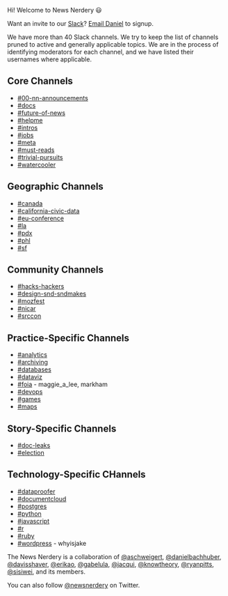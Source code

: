 Hi! Welcome to News Nerdery 😃

Want an invite to our [Slack](https://newsnerdery.slack.com)? [Email Daniel](mailto:d@danielbachhuber.com) to signup.

We have more than 40 Slack channels. We try to keep the list of channels pruned to active and generally applicable topics. We are in the process of identifying moderators for each channel, and we have listed their usernames where applicable.

## Core Channels
* [#00-nn-announcements](https://newsnerdery.slack.com/messages/00-nn-announcements/)
* [#docs](https://newsnerdery.slack.com/messages/docs/)
* [#future-of-news](https://newsnerdery.slack.com/messages/future-of-news/)
* [#helpme](https://newsnerdery.slack.com/messages/helpme/)
* [#intros](https://newsnerdery.slack.com/messages/intros/)
* [#jobs](https://newsnerdery.slack.com/messages/jobs/)
* [#meta](https://newsnerdery.slack.com/messages/meta/)
* [#must-reads](https://newsnerdery.slack.com/messages/must-reads/)
* [#trivial-pursuits](https://newsnerdery.slack.com/messages/trivial-pursuits/)
* [#watercooler](https://newsnerdery.slack.com/messages/watercooler/)

## Geographic Channels
* [#canada](https://newsnerdery.slack.com/messages/canada/)
* [#california-civic-data](https://newsnerdery.slack.com/messages/california-civic-data/)
* [#eu-conference](https://newsnerdery.slack.com/messages/eu-conference/)
* [#la](https://newsnerdery.slack.com/messages/la/)
* [#pdx](https://newsnerdery.slack.com/messages/pdx/)
* [#phl](https://newsnerdery.slack.com/messages/phl/)
* [#sf](https://newsnerdery.slack.com/messages/sf/)

## Community Channels
* [#hacks-hackers](https://newsnerdery.slack.com/messages/hacks-hackers/)
* [#design-snd-sndmakes](https://newsnerdery.slack.com/messages/design-snd-sndmakes/)
* [#mozfest](https://newsnerdery.slack.com/messages/mozfest/)
* [#nicar](https://newsnerdery.slack.com/messages/nicar/)
* [#srccon](https://newsnerdery.slack.com/messages/srccon/)

## Practice-Specific Channels
* [#analytics](https://newsnerdery.slack.com/messages/analytics/)
* [#archiving](https://newsnerdery.slack.com/messages/archiving/)
* [#databases](https://newsnerdery.slack.com/messages/databases/)
* [#dataviz](https://newsnerdery.slack.com/messages/dataviz/)
* [#foia](https://newsnerdery.slack.com/messages/foia/) - maggie_a_lee, markham
* [#devops](https://newsnerdery.slack.com/messages/devops/)
* [#games](https://newsnerdery.slack.com/messages/games/)
* [#maps](https://newsnerdery.slack.com/messages/maps/)

## Story-Specific Channels
* [#doc-leaks](https://newsnerdery.slack.com/messages/doc-leaks/)
* [#election](https://newsnerdery.slack.com/messages/election/)

## Technology-Specific CHannels
* [#dataproofer](https://newsnerdery.slack.com/messages/dataproofer/)
* [#documentcloud](https://newsnerdery.slack.com/messages/documentcloud/)
* [#postgres](https://newsnerdery.slack.com/messages/postgres/)
* [#python](https://newsnerdery.slack.com/messages/python/)
* [#javascript](https://newsnerdery.slack.com/messages/javascript/)
* [#r](https://newsnerdery.slack.com/messages/r/)
* [#ruby](https://newsnerdery.slack.com/messages/ruby/)
* [#wordpress](https://newsnerdery.slack.com/messages/wordpress/) - whyisjake

The News Nerdery is a collaboration of [@aschweigert](https://twitter.com/aschweigert), [@danielbachhuber](https://twitter.com/danielbachhuber), [@davisshaver](https://twitter.com/davisshaver), [@erikao](https://twitter.com/erikao), [@gabelula](https://twitter.com/gabelula), [@jacqui](https://twitter.com/jacqui), [@knowtheory](https://twitter.com/knowtheory), [@ryanpitts](https://twitter.com/ryanpitts), [@sisiwei](https://twitter.com/sisiwei), and its members.

You can also follow [@newsnerdery](https://twitter.com/newsnerdery) on Twitter.
